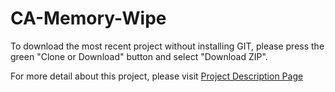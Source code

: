 # CA-Memory-Wipe

To download the most recent project without installing GIT, please press the green "Clone or Download" button and select "Download ZIP".

For more detail about this project, please visit <a href="http://tibbo.com/programmable/applications/examples/memory_wipe.html" target="_blank">Project Description Page</a>


